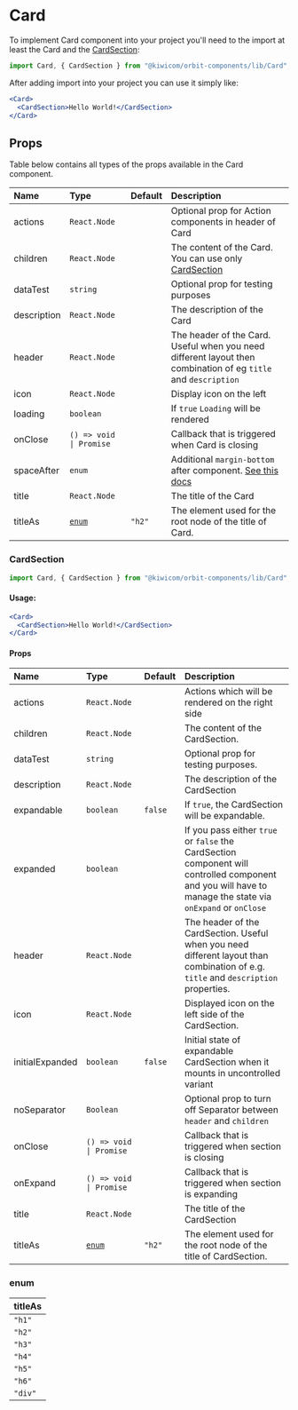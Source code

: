 # Card

To implement Card component into your project you'll need to the import at least the Card and the [CardSection](#cardsection):

```jsx
import Card, { CardSection } from "@kiwicom/orbit-components/lib/Card";
```

After adding import into your project you can use it simply like:

```jsx
<Card>
  <CardSection>Hello World!</CardSection>
</Card>
```

## Props

Table below contains all types of the props available in the Card component.

| Name        | Type                    | Default | Description                                                                                                                                     |
| :---------- | :---------------------- | :------ | :---------------------------------------------------------------------------------------------------------------------------------------------- |
| actions     | `React.Node`            |         | Optional prop for Action components in header of Card                                                                                           |
| children    | `React.Node`            |         | The content of the Card. You can use only [CardSection](#cardsection)                                                                           |
| dataTest    | `string`                |         | Optional prop for testing purposes                                                                                                              |
| description | `React.Node`            |         | The description of the Card                                                                                                                     |
| header      | `React.Node`            |         | The header of the Card. Useful when you need different layout then combination of eg `title` and `description`                                  |
| icon        | `React.Node`            |         | Display icon on the left                                                                                                                        |
| loading     | `boolean`               |         | If `true` `Loading` will be rendered                                                                                                            |
| onClose     | `() => void \| Promise` |         | Callback that is triggered when Card is closing                                                                                                 |
| spaceAfter  | `enum`                  |         | Additional `margin-bottom` after component. [See this docs](https://github.com/kiwicom/orbit-components/tree/master/src/common/getSpacingToken) |
| title       | `React.Node`            |         | The title of the Card                                                                                                                           |
| titleAs     | [`enum`](#enum)         | `"h2"`  | The element used for the root node of the title of Card.                                                                                        |

### CardSection

```jsx
import Card, { CardSection } from "@kiwicom/orbit-components/lib/Card";
```

#### Usage:

```jsx
<Card>
  <CardSection>Hello World!</CardSection>
</Card>
```

#### Props

| Name            | Type                    | Default | Description                                                                                                                                                |
| :-------------- | :---------------------- | :------ | :--------------------------------------------------------------------------------------------------------------------------------------------------------- |
| actions         | `React.Node`            |         | Actions which will be rendered on the right side                                                                                                           |
| children        | `React.Node`            |         | The content of the CardSection.                                                                                                                            |
| dataTest        | `string`                |         | Optional prop for testing purposes.                                                                                                                        |
| description     | `React.Node`            |         | The description of the CardSection                                                                                                                         |
| expandable      | `boolean`               | `false` | If `true`, the CardSection will be expandable.                                                                                                             |
| expanded        | `boolean`               |         | If you pass either `true` or `false` the CardSection component will controlled component and you will have to manage the state via `onExpand` or `onClose` |
| header          | `React.Node`            |         | The header of the CardSection. Useful when you need different layout than combination of e.g. `title` and `description` properties.                        |
| icon            | `React.Node`            |         | Displayed icon on the left side of the CardSection.                                                                                                        |
| initialExpanded | `boolean`               | `false` | Initial state of expandable CardSection when it mounts in uncontrolled variant                                                                             |
| noSeparator     | `Boolean`               |         | Optional prop to turn off Separator between `header` and `children`                                                                                        |
| onClose         | `() => void \| Promise` |         | Callback that is triggered when section is closing                                                                                                         |
| onExpand        | `() => void \| Promise` |         | Callback that is triggered when section is expanding                                                                                                       |
| title           | `React.Node`            |         | The title of the CardSection                                                                                                                               |
| titleAs         | [`enum`](#enum)         | `"h2"`  | The element used for the root node of the title of CardSection.                                                                                            |

### enum

| titleAs |
| :------ |
| `"h1"`  |
| `"h2"`  |
| `"h3"`  |
| `"h4"`  |
| `"h5"`  |
| `"h6"`  |
| `"div"` |
